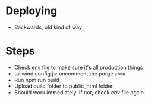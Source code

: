 # Deploying

- Backwards, old kind of way

# Steps

- Check env file to make sure it's all production things
- tailwind.config.js: uncomment the purge area
- Run npm run build
- Upload build folder to public_html folder
- Should work immediately. If not, check env file again.
